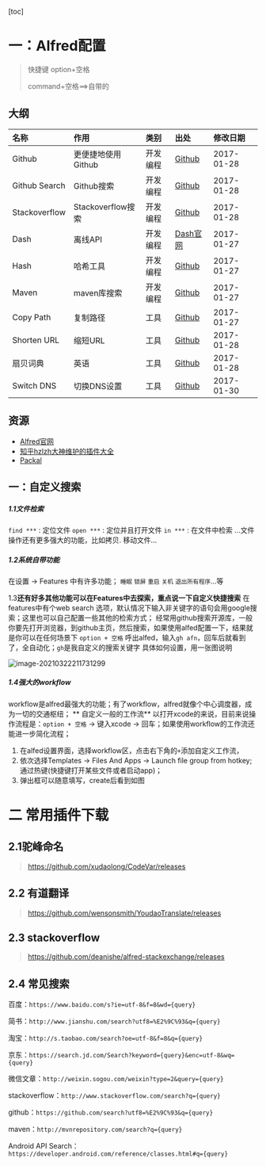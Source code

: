 [toc]

# 一：Alfred配置

> 快捷键 option+空格 
>
> command+空格==>自带的

## 大纲

| 名称          | 作用               | 类别     | 出处                                                         | 修改日期   |
| :------------ | :----------------- | :------- | :----------------------------------------------------------- | :--------- |
| Github        | 更便捷地使用Github | 开发编程 | [Github](https://link.jianshu.com?t=https://github.com/gharlan/alfred-github-workflow) | 2017-01-28 |
| Github Search | Github搜索         | 开发编程 | [Github](https://link.jianshu.com?t=https://github.com/pawelgrzybek/Github-Search) | 2017-01-28 |
| Stackoverflow | Stackoverflow搜索  | 开发编程 | [Github](https://link.jianshu.com?t=https://github.com/deanishe/alfred-stackoverflow) | 2017-01-28 |
| Dash          | 离线API            | 开发编程 | [Dash官网](https://link.jianshu.com?t=https://kapeli.com/dash) | 2017-01-27 |
| Hash          | 哈希工具           | 开发编程 | [Github](https://link.jianshu.com?t=https://github.com/BigLuck/alfred2-hash) | 2017-01-27 |
| Maven         | maven库搜索        | 开发编程 | [Github](https://link.jianshu.com?t=https://github.com/yisiqi/alfred2-workflow-maven) | 2017-01-27 |
| Copy Path     | 复制路径           | 工具     | [Github](https://link.jianshu.com?t=https://github.com/hzlzh/Alfred-Workflows) | 2017-01-27 |
| Shorten URL   | 缩短URL            | 工具     | [Github](https://link.jianshu.com?t=https://github.com/hzlzh/Alfred-Workflows) | 2017-01-28 |
| 扇贝词典      | 英语               | 工具     | [Github](https://link.jianshu.com?t=https://github.com/henter/Shanbay-Alfred2) | 2017-01-28 |
| Switch DNS    | 切换DNS设置        | 工具     | [Github](https://link.jianshu.com?t=https://github.com/dangoakachan/switchdns) | 2017-01-30 |

## 资源

- [Alfred官网](https://link.jianshu.com?t=http://www.alfredforum.com/forum/3-share-your-workflows)
- [知乎hzlzh大神维护的插件大全](https://link.jianshu.com?t=http://alfredworkflow.com)
- [Packal](https://link.jianshu.com?t=http://www.packal.org)

## 一：自定义搜索

##### 1.1文件检索

`find ***`  : 定位文件
 `open ***`  : 定位并且打开文件
 `in ***`  : 在文件中检索
 ...文件操作还有更多强大的功能，比如拷贝. 移动文件...

##### 1.2系统自带功能

在设置 -> Features 中有许多功能；
 `睡眠` `锁屏`  `重启`  `关机` `退出所有程序`...等

1.3**还有好多其他功能可以在Features中去探索，重点说一下自定义快捷搜索**
 在features中有个web search 选项，默认情况下输入非关键字的语句会用google搜索；这里也可以自己配置一些其他的检索方式；
 经常用github搜索开源库，一般你要先打开浏览器，到github主页，然后搜索，如果使用alfed配置一下，结果就是你可以在任何场景下 `option + 空格` 呼出alfed，输入`gh afn`，回车后就看到了，全自动化；`gh`是我自定义的搜索关键字
 具体如何设置，用一张图说明

![image-20210322211731299](https://gitee.com/snailzrg/snail_img/raw/master/picgo_snail_img/image-20210322211731299.png)

##### 1.4强大的workflow

workflow是alfred最强大的功能；有了workflow，alfred就像个中心调度器，成为一切的交通枢纽；
 ** 自定义一般的工作流**
 以打开xcode的来说，目前来说操作流程是：`option + 空格` -> 键入xcode -> 回车；如果使用workflow的工作流还能进一步简化流程；

1. 在alfed设置界面，选择workflow区，点击右下角的`+`添加自定义工作流，
2. 依次选择Templates -> Files And Apps  -> Launch file group from hotkey; 通过热键(快捷键打开某些文件或者启动app)；
3. 弹出框可以随意填写，create后看到如图





# 二 常用插件下载

## 2.1驼峰命名

> https://github.com/xudaolong/CodeVar/releases

## 2.2 有道翻译

> https://github.com/wensonsmith/YoudaoTranslate/releases

## 2.3 stackoverflow

> https://github.com/deanishe/alfred-stackexchange/releases



## 2.4 常见搜索

百度：`https://www.baidu.com/s?ie=utf-8&f=8&wd={query}`

简书：`http://www.jianshu.com/search?utf8=%E2%9C%93&q={query}`

淘宝：`http://s.taobao.com/search?oe=utf-8&f=8&q={query}`

京东：`https://search.jd.com/Search?keyword={query}&enc=utf-8&wq={query}`

微信文章：`http://weixin.sogou.com/weixin?type=2&query={query}`

stackoverflow：`http://www.stackoverflow.com/search?q={query}`

github：`https://github.com/search?utf8=%E2%9C%93&q={query}`

maven：`http://mvnrepository.com/search?q={query}`

Android API Search：`https://developer.android.com/reference/classes.html#q={query}`

